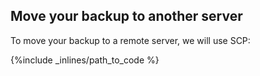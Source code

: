 ## Move your backup to another server
To move your backup to a remote server, we will use SCP:



{%include _inlines/path_to_code %}



